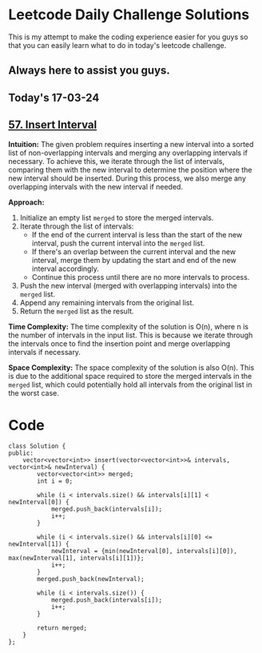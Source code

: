 # Leetcode Daily Challenge Solutions

This is my attempt to make the coding experience easier for you guys so that you can easily learn what to do in today's leetcode challenge.

## Always here to assist you guys.

## Today's 17-03-24 

## [57. Insert Interval](https://leetcode.com/problems/insert-interval/?envType=daily-question&envId=2024-03-17)


**Intuition:**
The given problem requires inserting a new interval into a sorted list of non-overlapping intervals and merging any overlapping intervals if necessary. To achieve this, we iterate through the list of intervals, comparing them with the new interval to determine the position where the new interval should be inserted. During this process, we also merge any overlapping intervals with the new interval if needed.

**Approach:**
1. Initialize an empty list `merged` to store the merged intervals.
2. Iterate through the list of intervals:
   - If the end of the current interval is less than the start of the new interval, push the current interval into the `merged` list.
   - If there's an overlap between the current interval and the new interval, merge them by updating the start and end of the new interval accordingly.
   - Continue this process until there are no more intervals to process.
3. Push the new interval (merged with overlapping intervals) into the `merged` list.
4. Append any remaining intervals from the original list.
5. Return the `merged` list as the result.

**Time Complexity:**
The time complexity of the solution is O(n), where n is the number of intervals in the input list. This is because we iterate through the intervals once to find the insertion point and merge overlapping intervals if necessary.

**Space Complexity:**
The space complexity of the solution is also O(n). This is due to the additional space required to store the merged intervals in the `merged` list, which could potentially hold all intervals from the original list in the worst case.


# Code
```
class Solution {
public:
    vector<vector<int>> insert(vector<vector<int>>& intervals, vector<int>& newInterval) {
        vector<vector<int>> merged;
        int i = 0;

        while (i < intervals.size() && intervals[i][1] < newInterval[0]) {
            merged.push_back(intervals[i]);
            i++;
        }

        while (i < intervals.size() && intervals[i][0] <= newInterval[1]) {
            newInterval = {min(newInterval[0], intervals[i][0]), max(newInterval[1], intervals[i][1])};
            i++;
        }
        merged.push_back(newInterval);

        while (i < intervals.size()) {
            merged.push_back(intervals[i]);
            i++;
        }

        return merged;
    }
};

```
